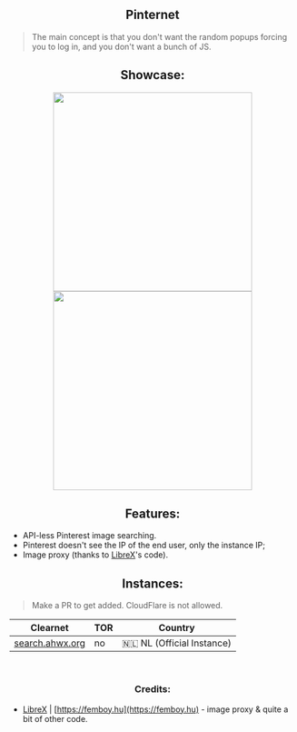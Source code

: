 <h2 align="center">Pinternet</h2>

> The main concept is that you don't want the random popups forcing you to log in, and you don't want a bunch of JS.


<h2 align="center">Showcase:</h2>
<p align="center">
  <img src="https://raw.githubusercontent.com/Ahwxorg/pinternet/main/misc/pinternet-1.png/" width="350">
  <img src="https://raw.githubusercontent.com/Ahwxorg/pinternet/main/misc/pinternet-2.png" width="350">
</p>


<h2 align="center">Features:</h2>

* API-less Pinterest image searching.
* Pinterest doesn't see the IP of the end user, only the instance IP;
* Image proxy (thanks to [LibreX](https://github.com/hnhx/LibreX)'s code).


<h2 align="center">Instances:</h2>

> Make a PR to get added. CloudFlare is not allowed.

| Clearnet | TOR | Country |
|-|-|-|
| [search.ahwx.org](https://search.ahwx.org/) | no | 🇳🇱 NL (Official Instance) |
<br>


<h3 align="center">Credits:</h3>

* [LibreX](https://github.com/hnhx/librex) | [https://femboy.hu](https://femboy.hu) - image proxy & quite a bit of other code.


